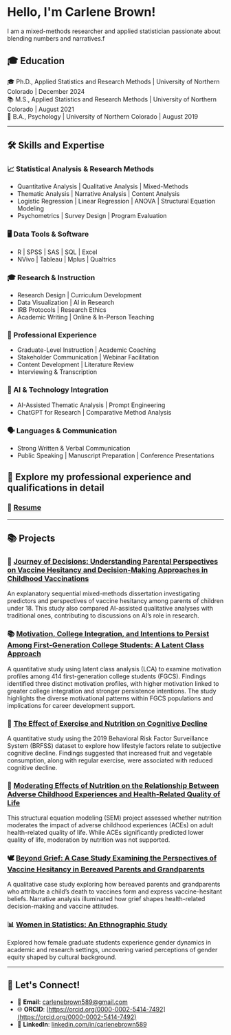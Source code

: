 # Hello, I'm Carlene Brown! 

I am a mixed-methods researcher and applied statistician passionate about blending numbers and narratives.f

## 🎓 Education
🎓 Ph.D., Applied Statistics and Research Methods | University of Northern Colorado | December 2024  
📚 M.S., Applied Statistics and Research Methods | University of Northern Colorado | August 2021  
💬 B.A., Psychology | University of Northern Colorado | August 2019  

---

## 🛠️ Skills and Expertise

### 📈 Statistical Analysis & Research Methods
- Quantitative Analysis | Qualitative Analysis | Mixed-Methods
- Thematic Analysis | Narrative Analysis | Content Analysis
- Logistic Regression | Linear Regression | ANOVA | Structural Equation Modeling
- Psychometrics | Survey Design | Program Evaluation

### 🖥️ Data Tools & Software
- R | SPSS | SAS | SQL | Excel
- NVivo | Tableau | Mplus | Qualtrics

### 🎓 Research & Instruction
- Research Design | Curriculum Development
- Data Visualization | AI in Research
- IRB Protocols | Research Ethics
- Academic Writing | Online & In-Person Teaching

### 🏢 Professional Experience
- Graduate-Level Instruction | Academic Coaching
- Stakeholder Communication | Webinar Facilitation
- Content Development | Literature Review
- Interviewing & Transcription

### 🤖 AI & Technology Integration
- AI-Assisted Thematic Analysis | Prompt Engineering
- ChatGPT for Research | Comparative Method Analysis

### 🗣️ Languages & Communication
- Strong Written & Verbal Communication
- Public Speaking | Manuscript Preparation | Conference Presentations

## 💼 Explore my professional experience and qualifications in detail
### 📄 [Resume](https://github.com/Carley589/Carley589/blob/main/Carlene%20Brown%20Resume_.pdf)
---
## 📚 Projects

### 💉 [Journey of Decisions: Understanding Parental Perspectives on Vaccine Hesitancy and Decision-Making Approaches in Childhood Vaccinations](https://github.com/Carley589/Vaccine-Hesitancy_Mixed-Methods/blob/main/README.md)
An explanatory sequential mixed-methods dissertation investigating predictors and perspectives of vaccine hesitancy among parents of children under 18. This study also compared AI-assisted qualitative analyses with traditional ones, contributing to discussions on AI’s role in research.

### 📚 [Motivation, College Integration, and Intentions to Persist Among First-Generation College Students: A Latent Class Approach](https://journals.sagepub.com/doi/abs/10.1177/08948453231157757)
A quantitative study using latent class analysis (LCA) to examine motivation profiles among 414 first-generation college students (FGCS). Findings identified three distinct motivation profiles, with higher motivation linked to greater college integration and stronger persistence intentions. The study highlights the diverse motivational patterns within FGCS populations and implications for career development support.

### 🧠 [The Effect of Exercise and Nutrition on Cognitive Decline](https://github.com/Carley589/Exercise-Nutrition-Cognitive-Decline)
A quantitative study using the 2019 Behavioral Risk Factor Surveillance System (BRFSS) dataset to explore how lifestyle factors relate to subjective cognitive decline. Findings suggested that increased fruit and vegetable consumption, along with regular exercise, were associated with reduced cognitive decline.


### 🥗 [Moderating Effects of Nutrition on the Relationship Between Adverse Childhood Experiences and Health-Related Quality of Life](https://github.com/Carley589/Moderating-Effects-of-Nutrition)
This structural equation modeling (SEM) project assessed whether nutrition moderates the impact of adverse childhood experiences (ACEs) on adult health-related quality of life. While ACEs significantly predicted lower quality of life, moderation by nutrition was not supported.

### 🕊️ [Beyond Grief: A Case Study Examining the Perspectives of Vaccine Hesitancy in Bereaved Parents and Grandparents](https://github.com/Carley589/Beyond-Grief_A-Case-Study/blob/main/README.md)
A qualitative case study exploring how bereaved parents and grandparents who attribute a child’s death to vaccines form and express vaccine-hesitant beliefs. Narrative analysis illuminated how grief shapes health-related decision-making and vaccine attitudes.



### 📊 [Women in Statistics: An Ethnographic Study](https://github.com/Carley589/Women-in-Statistics_Ethnography/blob/main/README.md)
Explored how female graduate students experience gender dynamics in academic and research settings, uncovering varied perceptions of gender equity shaped by cultural background.

---

## 🤝 Let's Connect!
- 📧 **Email**: carlenebrown589@gmail.com
- 🌐 **ORCID**: [https://orcid.org/0000-0002-5414-7492](https://orcid.org/0000-0002-5414-7492)
- 💼 **LinkedIn**: [linkedin.com/in/carlenebrown589](https://linkedin.com/in/carlenebrown589)
